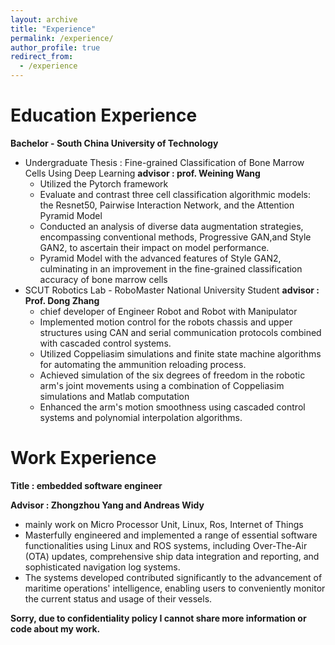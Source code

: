 ```yaml
---
layout: archive
title: "Experience"
permalink: /experience/
author_profile: true
redirect_from:
  - /experience
---
```


Education Experience
====================
**Bachelor - South China University of Technology**
- Undergraduate Thesis : Fine-grained Classification of Bone Marrow Cells Using Deep Learning **advisor : prof. Weining Wang**
    - Utilized the Pytorch framework
    - Evaluate and contrast three cell classification algorithmic models: the Resnet50, Pairwise Interaction Network, and the Attention Pyramid Model
    - Conducted an analysis of diverse data augmentation strategies, encompassing conventional methods, Progressive GAN,and Style GAN2, to ascertain their impact on model performance.
    - Pyramid Model with the advanced features of Style GAN2, culminating in an improvement in the fine-grained classification accuracy of bone marrow cells
- SCUT Robotics Lab - RoboMaster National University Student **advisor : Prof. Dong Zhang**
    - chief developer of Engineer Robot and Robot with Manipulator
    - Implemented motion control for the robots chassis and upper structures using CAN and serial communication protocols combined with cascaded control systems.
    - Utilized Coppeliasim simulations and finite state machine algorithms for automating the ammunition reloading process.
    -  Achieved simulation of the six degrees of freedom in the robotic arm's joint movements using a combination of Coppeliasim simulations and Matlab computation
    - Enhanced the arm's motion smoothness using cascaded control systems and polynomial interpolation algorithms.

Work Experience
===============
**Title : embedded software engineer**

**Advisor : Zhongzhou Yang and Andreas Widy**
- mainly work on Micro Processor Unit, Linux, Ros, Internet of Things
- Masterfully engineered and implemented a range of essential software functionalities using Linux and ROS systems,
including Over-The-Air (OTA) updates, comprehensive ship data integration and reporting, and sophisticated navigation log systems.
- The systems developed contributed significantly to the advancement of maritime operations' intelligence, enabling users to conveniently monitor the current status and usage of their vessels.

**Sorry, due to confidentiality policy I cannot share more information or code about my work.**
